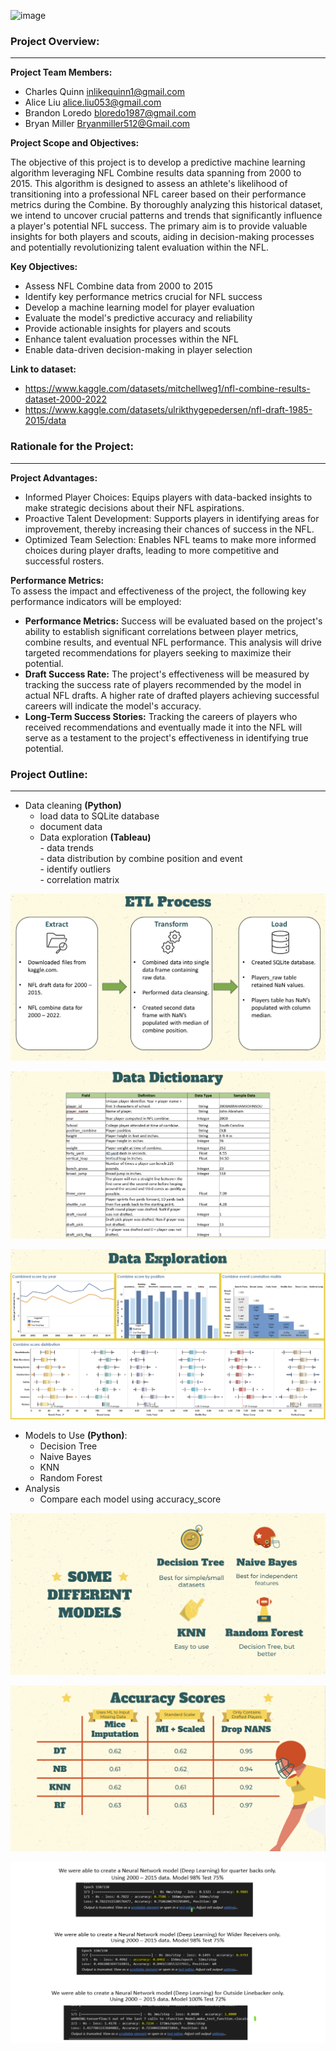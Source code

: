![image](https://github.com/CharlesQuinn1/project_4_fantasy_football/assets/128498023/a1dca74e-0e36-4dbc-bf4c-58e99b97f8bc)



### Project Overview:
---
<b>Project Team Members:</b><br>
*	Charles Quinn inlikequinn1@gmail.com 
*	Alice Liu alice.liu053@gmail.com 
*	Brandon Loredo  bloredo1987@gmail.com  
*	Bryan Miller Bryanmiller512@Gmail.com

<b>Project Scope and Objectives:</b><br>
<p>The objective of this project is to develop a predictive machine learning algorithm leveraging NFL Combine results data spanning from 2000 to 2015. This algorithm is designed to assess an athlete's likelihood of transitioning into a professional NFL career based on their performance metrics during the Combine. By thoroughly analyzing this historical dataset, we intend to uncover crucial patterns and trends that significantly influence a player's potential NFL success. The primary aim is to provide valuable insights for both players and scouts, aiding in decision-making processes and potentially revolutionizing talent evaluation within the NFL.</p>

<b>Key Objectives:</b><br>
*	Assess NFL Combine data from 2000 to 2015
*	Identify key performance metrics crucial for NFL success
*	Develop a machine learning model for player evaluation
*	Evaluate the model's predictive accuracy and reliability
*	Provide actionable insights for players and scouts
*	Enhance talent evaluation processes within the NFL
*	Enable data-driven decision-making in player selection

<b>Link to dataset:</b><br>
*	https://www.kaggle.com/datasets/mitchellweg1/nfl-combine-results-dataset-2000-2022 
*	https://www.kaggle.com/datasets/ulrikthygepedersen/nfl-draft-1985-2015/data

### Rationale for the Project:
---
<b>Project Advantages:</b><br>
*	Informed Player Choices: Equips players with data-backed insights to make strategic decisions about their NFL aspirations.
*	Proactive Talent Development: Supports players in identifying areas for improvement, thereby increasing their chances of success in the NFL.
*	Optimized Team Selection: Enables NFL teams to make more informed choices during player drafts, leading to more competitive and successful rosters.

<b>Performance Metrics:</b><br>
To assess the impact and effectiveness of the project, the following key performance indicators will be employed:
*	<b>Performance Metrics:</b> Success will be evaluated based on the project's ability to establish significant correlations between player metrics, combine results, and eventual NFL performance. This analysis will drive targeted recommendations for players seeking to maximize their potential.
*	<b>Draft Success Rate:</b> The project's effectiveness will be measured by tracking the success rate of players recommended by the model in actual NFL drafts. A higher rate of drafted players achieving successful careers will indicate the model's accuracy.
*	<b>Long-Term Success Stories:</b> Tracking the careers of players who received recommendations and eventually made it into the NFL will serve as a testament to the project's effectiveness in identifying true potential.

### Project Outline:
---
*	Data cleaning <b>(Python)</b>
    -	load data to SQLite database
    -	document data
    -	Data exploration <b>(Tableau)</b><br>
            -	data trends<br>
            -	data distribution by combine position and event<br>
            -	identify outliers<br>
            -	correlation matrix

![image](https://github.com/CharlesQuinn1/project_4_fantasy_football/blob/main/Images/exploration_img1.png?raw=true)

![image](https://github.com/CharlesQuinn1/project_4_fantasy_football/blob/main/Images/exploration_img2.png?raw=true)

![image](https://github.com/CharlesQuinn1/project_4_fantasy_football/blob/main/Images/exploration_img3.png?raw=true)

* 	Models to Use <b>(Python)</b>:
    -	Decision Tree
    -	Naive Bayes
    -	KNN
    -	Random Forest
*	Analysis
    -	Compare each model using accuracy_score

![image](https://github.com/CharlesQuinn1/project_4_fantasy_football/blob/main/Images/models_img1.png?raw=true)

![image](https://github.com/CharlesQuinn1/project_4_fantasy_football/blob/main/Images/models_img2.png?raw=true)

![image](https://github.com/CharlesQuinn1/project_4_fantasy_football/blob/main/Images/models_img3.png?raw=true)
